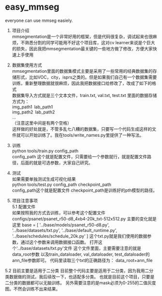 # easy_mmseg
everyone can use mmseg easiely.
1. 项目介绍  
mmsegmentation是一个非常好用的框架，但是代码很复杂，调试起来也很麻烦，不熟悉分割的同学可能用不好这个项目库，这对cv learner来说是个巨大的损失，因此我把mmsegmentation最关键的一些地方做了修改，方便大家快速上手使用   
2. 数据集使用方式  
mmsegmentation里面的数据集模式主要是采用了一些常用的经典数据集的存储形式，比如VOC，city，isprs之类的。但是如果我们自己有一个数据集需要训练，重新整理数据就很麻烦，因此我把数据接口给修改了，改成了如下的格式  
数据集导入方式就是三个文本文件，train.txt, val.txt, test.txt 里面的数据存储方式为：  
img_path1&ensp;lab_path1  
img_path2&ensp;lab_path2  
...  
（注意这里中间是有两个空格）  
这样做的好处就是，不管多乱七八糟的数据集，只要写一个代码生成这样的文件就可以开始训练了。我在tools/write_names.py里提供了一种写法。  

3. 训练  
python tools/train.py config_path  
config_path 这个就是配置文件，只需要给一个参数就行，就是配置文件路径，后面的就是可选参数，大家自己研究。  

4. 测试  
如果需要单独测试生成可视化结果  
python tools/test.py config_path checkpoint_path  
config_path这个就是配置文件 checkpoint_path是训练好的pth模型的路径。  

5. 项目注意事项  
5.1 配置文件  
   如果按照我的方式去训练，可以参考这个配置文件 configs/psanet/psanet_r50-d8_4xb4-20k_txt-512x512.py 主要的变化就是这里 base = [ '../base/models/psanet_r50-d8.py', '../base/datasets/txt.py', '../base/default_runtime.py', '../base/schedules/schedule_20k.py' ] 这个txt.py就是我们使用的数据参数，通过这个参数来调用数据接口函数。 打开这个'../base/datasets/txt.py'文件 这个文件里面，主要需要注意的就是data_root参数 以及train_dataloader, val_dataloader, test_dataloader的ann_file参数即可。 代码里读取三个txt的正确路径为： data_root+ann_file

5.2 目前主要是适用于二分类 目前整个代码主要是适用于二分类，因为我用二分类数据做的测试，我后续改一下，也适配多分类。 也就是目前这个项目，只要是二分类的数据都可以无脑训练。 另外需要注意的是mask必须为0-255的二值灰度图。不然会训练不出来结果。
